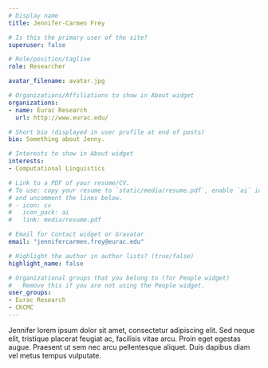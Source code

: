```yaml
---
# Display name
title: Jennifer-Carmen Frey

# Is this the primary user of the site?
superuser: false

# Role/position/tagline
role: Researcher

avatar_filename: avatar.jpg

# Organizations/Affiliations to show in About widget
organizations:
- name: Eurac Research
  url: http://www.eurac.edu/

# Short bio (displayed in user profile at end of posts)
bio: Something about Jenny.

# Interests to show in About widget
interests:
- Computational Linguistics

# Link to a PDF of your resume/CV.
# To use: copy your resume to `static/media/resume.pdf`, enable `ai` icons in `params.toml`, 
# and uncomment the lines below.
# - icon: cv
#   icon_pack: ai
#   link: media/resume.pdf

# Email for Contact widget or Gravatar
email: "jennifercarmen.frey@eurac.edu"

# Highlight the author in author lists? (true/false)
highlight_name: false

# Organizational groups that you belong to (for People widget)
#   Remove this if you are not using the People widget.
user_groups:
- Eurac Research
- CKCMC 
---
```


Jennifer lorem ipsum dolor sit amet, consectetur adipiscing elit. Sed
neque elit, tristique placerat feugiat ac, facilisis vitae arcu. Proin eget
egestas augue. Praesent ut sem nec arcu pellentesque aliquet. Duis dapibus diam
vel metus tempus vulputate.
